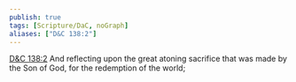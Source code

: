 ```yaml
---
publish: true
tags: [Scripture/DaC, noGraph]
aliases: ["D&C 138:2"]
---
```

[D&C 138:2](https://churchofjesuschrist.org/study/scriptures/dc-testament/dc/138?lang=eng&id=p2#p2) And reflecting upon the great atoning sacrifice that was made by the Son of God, for the redemption of the world;

